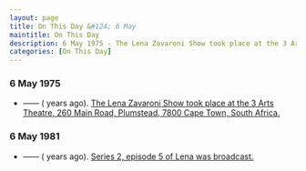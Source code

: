 ```yaml
---
layout: page
title: On This Day &#124; 6 May
maintitle: On This Day
description: 6 May 1975 - The Lena Zavaroni Show took place at the 3 Arts Theatre, 260 Main Road, Plumstead, 7800 Cape Town, South Africa. 6 May 1981 - Series 2, episode 5 of Lena was broadcast.
categories: [On This Day]
---
```


### 6 May 1975
* —— (<span id="age1"></span> years ago). [The Lena Zavaroni Show took place at the 3 Arts Theatre, 260 Main Road, Plumstead, 7800 Cape Town, South Africa.](/theatre/the%20lena%20zavaroni%20show/1975/05/05/the-lena-zavaroni-show.html)

### 6 May 1981
* —— (<span id="age1"></span> years ago). [Series 2, episode 5 of Lena was broadcast.](/bbc%20one/lena%20-%20series%202/1981/05/06/lena.html)

<script>
var dob = '19750506';
var year = Number(dob.substr(0, 4));
var month = Number(dob.substr(4, 2)) - 1;
var day = Number(dob.substr(6, 2));
var today = new Date();
var age1 = today.getFullYear() - year;
if (today.getMonth() < month || (today.getMonth() == month && today.getDate() < day)) {
  age1--;
}
document.getElementById("age1").innerHTML=age1;

var dob = '19810506';
var year = Number(dob.substr(0, 4));
var month = Number(dob.substr(4, 2)) - 1;
var day = Number(dob.substr(6, 2));
var today = new Date();
var age2 = today.getFullYear() - year;
if (today.getMonth() < month || (today.getMonth() == month && today.getDate() < day)) {
  age2--;
}
document.getElementById("age2").innerHTML=age2;
</script>

